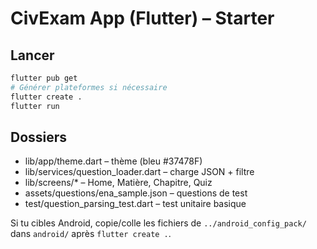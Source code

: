 # CivExam App (Flutter) – Starter

## Lancer
```bash
flutter pub get
# Générer plateformes si nécessaire
flutter create .
flutter run
```

## Dossiers
- lib/app/theme.dart – thème (bleu #37478F)
- lib/services/question_loader.dart – charge JSON + filtre
- lib/screens/* – Home, Matière, Chapitre, Quiz
- assets/questions/ena_sample.json – questions de test
- test/question_parsing_test.dart – test unitaire basique

Si tu cibles Android, copie/colle les fichiers de `../android_config_pack/` dans `android/` après `flutter create .`.
